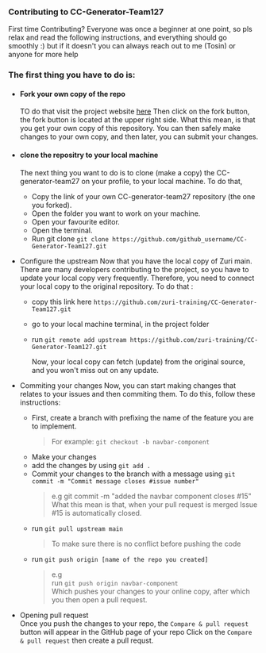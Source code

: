 ### Contributing to CC-Generator-Team127

First time Contributing?
Everyone was once a beginner at one point, so pls relax and read the following instructions, and everything should go smoothly :) but if it doesn't you can always reach out to me (Tosin) or anyone for more help

### The first thing you have to do is:
* #### Fork your own copy of the repo
    TO do that visit the project website [here](https://github.com/zuri-training/CC-Generator-Team127) Then click on the fork button, the fork button is located at the upper right side.  What this mean, is that you get your own copy of this repository. You can then safely make changes to your own copy, and then later, you can submit your changes.
    
* #### clone the repositry to your local machine
  The next thing you want to do is to clone (make a copy) the CC-generator-team27 on your profile, to your local machine. To do that,

  * Copy the link of your own CC-generator-team27 repository (the one you forked).
  * Open the folder you want to work on your machine.
  * Open your favourite editor.
  * Open the terminal.
  * Run git clone `git clone https://github.com/github_username/CC-Generator-Team127.git`
      
* Configure the upstream
Now that you have the local copy of Zuri main. There are many developers contributing to the project, so you have to update your local copy very frequently. Therefore, you need to connect your local copy to the original repository. To do that :

  * copy this link here `https://github.com/zuri-training/CC-Generator-Team127.git`
  * go to your local machine terminal, in the project folder
  * run `git remote add upstream https://github.com/zuri-training/CC-Generator-Team127.git`

    Now, your local copy can fetch (update) from the original source, and you won't miss out on any update.

* Commiting your changes
  Now, you can start making changes that relates to your issues and then commiting them. To do this, follow these instructions:
  * First, create a branch with prefixing the name of the feature you are to implement.
    > For example:
    > `git checkout -b navbar-component`
  * Make your changes
  * add the changes by using `git add .`
  * Commit your changes to the branch with a message using `git commit -m "Commit message closes #issue number"`
    > e.g git commit -m "added the navbar component closes #15" <br/>
    > What this mean is that, when your pull request is merged Issue #15 is automatically closed.
  * run `git pull upstream main`
    > To make sure there is no conflict before pushing the code
  * run `git push origin [name of the repo you created]`
    > e.g <br/>
    > run `git push origin navbar-component` <br/>
    > Which pushes your changes to your online copy, after which you then open a pull request.
    
 * Opening pull request <br/>
  Once you push the changes to your repo, the `Compare & pull request` button will appear in the GitHub page of your repo
  Click on the `Compare & pull request` then create a pull requst.
